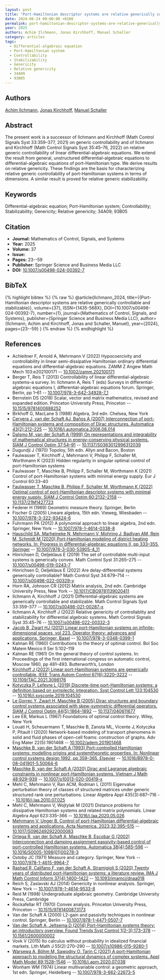 ```yaml
---
layout: post
title: "Port-Hamiltonian descriptor systems are relative generically controllable and stabilizable"
date: 2024-06-24 00:00:00 +0100
permalink: port-hamiltonian-descriptor-systems-are-relative-generically-controllable-and-stabilizable
year: 2025
authors: Achim Ilchmann, Jonas Kirchhoff, Manuel Schaller
category: articles
tags:
  - Differential-algebraic equation
  - Port-Hamiltonian system
  - Controllability
  - Stabilizability
  - Genericity
  - Relative genericity
  - 34A09
  - 93B05
---
```

 
## Authors
[Achim Ilchmann](authors/achim_ilchmann), [Jonas Kirchhoff](authors/jonas_kirchhoff), [Manuel Schaller](authors/manuel_schaller)
 
## Abstract
The present work is a successor of Ilchmann and Kirchhoff (Math Control Signals Syst 33:359–377, 2021) on generic controllability and of Ilchmann and Kirchhoff (Math Control Signals Syst 35:45–76, 2022) on relative generic controllability of linear differential-algebraic equations. We extend the result from general, unstructured differential-algebraic equations to differential-algebraic equations of port-Hamiltonian type. We derive results on relative genericity. These findings are the basis for characterizing relative generic controllability of port-Hamiltonian systems in terms of dimensions. A similar result is proved for relative generic stabilizability.
 
## Keywords
Differential-algebraic equation; Port-Hamiltonian system; Controllability; Stabilizability; Genericity; Relative genericity; 34A09; 93B05
 
## Citation
- **Journal:** Mathematics of Control, Signals, and Systems
- **Year:** 2025
- **Volume:** 37
- **Issue:** 
- **Pages:** 23--59
- **Publisher:** Springer Science and Business Media LLC
- **DOI:** [10.1007/s00498-024-00392-7](https://doi.org/10.1007/s00498-024-00392-7)
 
## BibTeX
{% highlight bibtex %}
{% raw %}
@article{Ilchmann_2024,
  title={{Port-Hamiltonian descriptor systems are relative generically controllable and stabilizable}},
  volume={37},
  ISSN={1435-568X},
  DOI={10.1007/s00498-024-00392-7},
  number={1},
  journal={Mathematics of Control, Signals, and Systems},
  publisher={Springer Science and Business Media LLC},
  author={Ilchmann, Achim and Kirchhoff, Jonas and Schaller, Manuel},
  year={2024},
  pages={23--59}
}
{% endraw %}
{% endhighlight %}
 
## References
- Achleitner F, Arnold A, Mehrmann V (2022) Hypocoercivity and controllability in linear semi-dissipative Hamiltonian ordinary differential equations and differential-algebraic equations. ZAMM Z Angew Math Mech 103:e202100171 -- [10.1002/zamm.202100171](https://doi.org/10.1002/zamm.202100171)
- Berger T, Reis T (2013) Controllability of linear differential-algebraic systems–a survey. In: Ilchmann A, Reis T (eds) Surveys in differential-algebraic equations I, differential-algebraic equations forum. Springer, Berlin, pp 1–61 -- [10.1007/978-3-642-34928-7_1](https://doi.org/10.1007/978-3-642-34928-7_1)
- Bernstein DS (2018) Scalar, vector and matrix mathematics, revised and expanded edition. Princeton University Press, Princeton -- [10.1515/9781400888252](https://doi.org/10.1515/9781400888252)
- Birkhoff G, MacLane S (1988) Algebra, 3rd edn. Chelsea, New York
- [Cervera J, van der Schaft AJ, Baños A (2007) Interconnection of port-Hamiltonian systems and composition of Dirac structures. Automatica 43(2):212–225](interconnection-of-port-hamiltonian-systems-and-composition-of-dirac-structures) -- [10.1016/j.automatica.2006.08.014](https://doi.org/10.1016/j.automatica.2006.08.014)
- [Dalsmo M, van der Schaft A (1999) On representations and integrability of mathematical structures in energy-conserving physical systems. SIAM J Control Optim 37:54–91](on-representations-and-integrability-of-mathematical-structures-in-energy-conserving-physical-systems) -- [10.1137/S0363012996312039](https://doi.org/10.1137/S0363012996312039)
- Dugundji J (1970) Topoloy, 5th edn. Allyn and Bacon, Boston
- Faulwasser T, Kirchhoff J, Mehrmann V, Philipp F, Schaller M, Worthmann K (2023) Hidden regularity in singular optimal control of port-Hamiltonian systems
- Faulwasser T, Maschke B, Philipp F, Schaller M, Worthmann K (2021) Control of port-Hamiltonian systems with minimal energy supply. Eur J Control 60:33–40
- [Faulwasser T, Maschke B, Philipp F, Schaller M, Worthmann K (2022) Optimal control of port-Hamiltonian descriptor systems with minimal energy supply. SIAM J Control Optim 60:2132–2158](optimal-control-of-port-hamiltonian-descriptor-systems-with-minimal-energy-supply) -- [10.1137/21M1427723](https://doi.org/10.1137/21M1427723)
- Federer H (1969) Geometric measure theory. Springer, Berlin
- Fischer G (2005) Lineare algebra, 15th edn. Vieweg, Wiesbaden -- [10.1007/978-3-322-93424-6](https://doi.org/10.1007/978-3-322-93424-6)
- Fuhrmann PA (2012) A polynomial approach to linear algebra, 2nd edn. Springer, New York -- [10.1007/978-1-4614-0338-8](https://doi.org/10.1007/978-1-4614-0338-8)
- [Hauschild SA, Marheineke N, Mehrmann V, Mohring J, Badlyan AM, Rein M, Schmidt M (2020) Port-Hamiltonian modeling of district heating networks. In: Progress in differential-algebraic equations II, pp 333–355. Springer](port-hamiltonian-modeling-of-district-heating-networks) -- [10.1007/978-3-030-53905-4_11](https://doi.org/10.1007/978-3-030-53905-4_11)
- Hinrichsen D, Oeljeklaus E (2019) The set of controllable multi-input systems is generically convex. Math Control Syst 31:265–275 -- [10.1007/s00498-019-0243-7](https://doi.org/10.1007/s00498-019-0243-7)
- Hinrichsen D, Oeljeklaus E (2022) Are delay-differential systems generically controllable? Math Control Syst 34:679–714 -- [10.1007/s00498-022-00329-y](https://doi.org/10.1007/s00498-022-00329-y)
- Horn RA, Johnson CR (2012) Matrix analysis, 2nd edn. Cambridge University Press, New York -- [10.1017/CBO9781139020411](https://doi.org/10.1017/CBO9781139020411)
- Ilchmann A, Kirchhoff J (2021) Differential-algebraic systems are generically controllable and stabilizable. Math Control Signals Syst 33:359–377 -- [10.1007/s00498-021-00287-x](https://doi.org/10.1007/s00498-021-00287-x)
- Ilchmann A, Kirchhoff J (2022) Relative genericity of controllablity and stabilizability for differential algebraic systems. Math Control Signals Syst 35:45–76 -- [10.1007/s00498-022-00332-3](https://doi.org/10.1007/s00498-022-00332-3)
- [Jacob B, Zwart HJ (2012) Linear port-Hamiltonian systems on infinite-dimensional spaces, vol 223. Operator theory: advances and applications. Springer, Basel](linear-port-hamiltonian-systems-on-infinite-dimensional-spaces) -- [10.1007/978-3-0348-0399-1](https://doi.org/10.1007/978-3-0348-0399-1)
- Kalman RE (1960) Contributions to the theory of optimal control. Bol Soc Matem Mexico II Ser 5:102–119
- Kalman RE (1961) On the general theory of control systems. In: Proceedings of the first international congress on automatic control, Moscow 1960, pp 481–493. Butterworth’s, London
- [Kirchhoff J (2022) Linear port-Hamiltonian systems are generically controllable. IEEE Trans Autom Control 67(6):3220–3222](linear-port-hamiltonian-systems-are-generically-controllable) -- [10.1109/TAC.2021.3098176](https://doi.org/10.1109/TAC.2021.3098176)
- [Kotyczka P, Lefevre L (2019) Discrete-time port-Hamiltonian systems: a definition based on symplectic integration. Syst Control Lett 133:104530](discrete-time-port-hamiltonian-systems-a-definition-based-on-symplectic-integration) -- [10.1016/j.sysconle.2019.104530](https://doi.org/10.1016/j.sysconle.2019.104530)
- [Le Gorrec Y, Zwart H, Maschke B (2005) Dirac structures and boundary control systems associated with skew-symmetric differential operators. SIAM J Control Optim 44(5):1864–1892](dirac-structures-and-boundary-control-systems-associated-with-skew-symmetric-differential-operators) -- [10.1137/040611677](https://doi.org/10.1137/040611677)
- Lee EB, Markus L (1967) Foundations of optimal control theory. Wiley, New York
- Louati H, Scheuermann T, Maschke B, Zanota ML, Vicente J, Kotyczka P, Pitault I (2020) Network-based modeling of transport phenomena in solid and fluid phases of open-cell foams: construction of graphs. Adv Eng Mater 22(5):1901468 -- [10.1002/adem.201901468](https://doi.org/10.1002/adem.201901468)
- [Maschke B, van der Schaft A (1993) Port-controlled Hamiltonian systems: modelling origins and systemtheoretic properties. In: Nonlinear control systems design 1992, pp 359–365. Elsevier](port-controlled-hamiltonian-systems-modelling-origins-and-systemtheoretic-properties-93) -- [10.1016/B978-0-08-041901-5.50064-6](https://doi.org/10.1016/B978-0-08-041901-5.50064-6)
- [Maschke B, van der Schaft A (2020) Dirac and Lagrange algebraic constraints in nonlinear port-Hamiltonian systems. Vietnam J Math 48:929–939](dirac-and-lagrange-algebraic-constraints-in-nonlinear-port-hamiltonian-systems) -- [10.1007/s10013-020-00419-x](https://doi.org/10.1007/s10013-020-00419-x)
- Mehl C, Mehrmann V, Ran ACM, Rodman L (2011) Eigenvalue perturbation theory of classes of structured matrices under generic structured rank one perturbations. Linear Algebra Appl 435(3):687–716 -- [10.1016/j.laa.2010.07.025](https://doi.org/10.1016/j.laa.2010.07.025)
- Mehl C, Mehrmann V, Wojtylak M (2021) Distance problems for dissipative Hamiltonian systems and related matrix polynomials. Linear Algebra Appl 623:335–366 -- [10.1016/j.laa.2020.05.026](https://doi.org/10.1016/j.laa.2020.05.026)
- [Mehrmann V, Unger B. Control of port-Hamiltonian differential-algebraic systems and applications. Acta Numerica. 2023;32:395–515](control-of-port-hamiltonian-differential-algebraic-systems-and-applications) -- [10.1017/S0962492922000083](https://doi.org/10.1017/S0962492922000083)
- [Ortega R, van der Schaft A, Maschke B, Escobar G (2002) Interconnection and damping assignment passivity-based control of port-controlled Hamiltonian systems. Automatica 38(4):585–596](interconnection-and-damping-assignment-passivity-based-control-of-port-controlled-hamiltonian-systems) -- [10.1016/S0005-1098(01)00278-3](https://doi.org/10.1016/S0005-1098(01)00278-3)
- Oxtoby JC (1971) Measure and category. Springer, New York -- [10.1007/978-1-4615-9964-7](https://doi.org/10.1007/978-1-4615-9964-7)
- [Rashad R, Califano F, van der Schaft A, Stramigioli S (2020) Twenty years of distributed port-Hamiltonian systems: a literature review. IMA J Math Control Inform 37(4):1400–1422](twenty-years-of-distributed-port-hamiltonian-systems-a-literature-review) -- [10.1093/imamci/dnaa018](https://doi.org/10.1093/imamci/dnaa018)
- Reich S, Zaslavski AJ (2014) Genericity in nonlinear analysis. Springer, New York -- [10.1007/978-1-4614-9533-8](https://doi.org/10.1007/978-1-4614-9533-8)
- Reid M (1998) Undergraduate algebraic geometry. Cambridge University Press, Cambridge
- Rockafellar RT (1970) Convex analysis. Princeton University Press, Princeton -- [10.1515/9781400873173](https://doi.org/10.1515/9781400873173)
- Van der Schaft A (2000) L2-gain and passivity techniques in nonlinear control. Springer, Berlin -- [10.1007/978-1-4471-0507-7](https://doi.org/10.1007/978-1-4471-0507-7)
- [Van der Schaft A, Jeltsema D (2014) Port-Hamiltonian systems theory: an introductory overview. Found Trends Syst Control 1(2–3):173–378](port-hamiltonian-systems-theory-an-introductory-overview-journal) -- [10.1561/2600000002](https://doi.org/10.1561/2600000002)
- Vovk V (2015) Ito calculus without probability in idealized financial markets. Lith Math J 55(2):270–290 -- [10.1007/s10986-015-9280-1](https://doi.org/10.1007/s10986-015-9280-1)
- [Warsewa A, Böhm M, Sawodny O, Tarín C (2021) A port-Hamiltonian approach to modeling the structural dynamics of complex systems. Appl Math Model 89:1528–1546](a-port-hamiltonian-approach-to-modeling-the-structural-dynamics-of-complex-systems) -- [10.1016/j.apm.2020.07.038](https://doi.org/10.1016/j.apm.2020.07.038)
- Wonham WM (1974) Linear multivariable control: a geometric approach, 1st edn. Springer, Heidelberg -- [10.1007/978-3-662-22673-5](https://doi.org/10.1007/978-3-662-22673-5)

